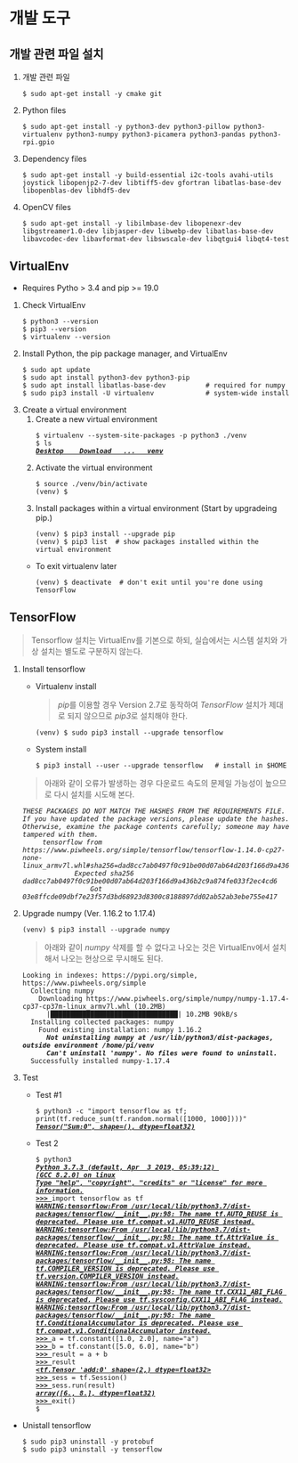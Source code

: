 # 개발 도구
  ## 개발 관련 파일 설치
  1. 개발 관련 파일
     <pre><code>$ sudo apt-get install -y cmake git</code></pre>

  2. Python files
     <pre><code>$ sudo apt-get install -y python3-dev python3-pillow python3-virtualenv python3-numpy python3-picamera python3-pandas python3-rpi.gpio</code></pre>

  3. Dependency files
     <pre><code>$ sudo apt-get install -y build-essential i2c-tools avahi-utils joystick libopenjp2-7-dev libtiff5-dev gfortran libatlas-base-dev libopenblas-dev libhdf5-dev</code></pre>

  4. OpenCV files
     <pre><code>$ sudo apt-get install -y libilmbase-dev libopenexr-dev libgstreamer1.0-dev libjasper-dev libwebp-dev libatlas-base-dev libavcodec-dev libavformat-dev libswscale-dev libqtgui4 libqt4-test</code></pre>

  ## VirtualEnv
  * Requires Pytho &gt; 3.4 and pip &gt;= 19.0
  1. Check VirtualEnv
     <pre><code>$ python3 --version
     $ pip3 --version
     $ virtualenv --version</code></pre>
  2. Install Python, the pip package manager, and VirtualEnv
     <pre><code>$ sudo apt update
     $ sudo apt install python3-dev python3-pip
     $ sudo apt install libatlas-base-dev          # required for numpy
     $ sudo pip3 install -U virtualenv             # system-wide install</code></pre>
  3. Create a virtual environment
     1. Create a new virtual environment
        <pre><code>$ virtualenv --system-site-packages -p python3 ./venv
        $ ls
        <b><i><u>Desktop    Download   ...   venv</u></i></b></code></pre>
     2. Activate the virtual environment
        <pre><code>$ source ./venv/bin/activate
        (venv) $</code></pre>
     3. Install packages within a virtual environment (Start by upgradeing pip.)
        <pre><code>(venv) $ pip3 install --upgrade pip
        (venv) $ pip3 list  # show packages installed within the virtual environment</code></pre>
     * To exit virtualenv later
       <pre><code>(venv) $ deactivate  # don't exit until you're done using TensorFlow</code></pre>

  ## TensorFlow
  > Tensorflow 설치는 VirtualEnv를 기본으로 하되, 실습에서는 시스템 설치와 가상 설치는 별도로 구분하지 않는다.
  1. Install tensorflow
     * Virtualenv install
       > <i>pip</i>를 이용할 경우 Version 2.7로 동작하여 <i>TensorFlow</i> 설치가 제대로 되지 않으므로 <i>pip3</i>로 설치해야 한다.
       <pre><code>(venv) $ sudo pip3 install --upgrade tensorflow</code></pre>
     * System install
       <pre><code>$ pip3 install --user --upgrade tensorflow   # install in $HOME</code></pre>
     > 아래와 같이 오류가 발생하는 경우 다운로드 속도의 문제일 가능성이 높으므로 다시 설치를 시도해 본다.
       <pre><code><i>THESE PACKAGES DO NOT MATCH THE HASHES FROM THE REQUIREMENTS FILE. If you have updated the package versions, please update the hashes. Otherwise, examine the package contents carefully; someone may have tampered with them.
          tensorflow from https://www.piwheels.org/simple/tensorflow/tensorflow-1.14.0-cp27-none-linux_armv7l.whl#sha256=dad8cc7ab0497f0c91be00d07ab64d203f166d9a436b2c9a874fe033f2ec4cd6:
                  Expected sha256 dad8cc7ab0497f0c91be00d07ab64d203f166d9a436b2c9a874fe033f2ec4cd6
                      Got        03e8ffcde09dbf7e23f57d3bd68923d8300c8188897dd02ab52ab3ebe755e417</i></code></pre>
  2. Upgrade numpy (Ver. 1.16.2 to 1.17.4)
     <pre><code>(venv) $ pip3 install --upgrade numpy</code></pre>
     > 아래와 같이 <i>numpy</i> 삭제를 할 수 없다고 나오는 것은 VirtualEnv에서 설치해서 나오는 현상으로 무시해도 된다.
       <pre><code>Looking in indexes: https://pypi.org/simple, https://www.piwheels.org/simple
       Collecting numpy
         Downloading https://www.piwheels.org/simple/numpy/numpy-1.17.4-cp37-cp37m-linux_armv7l.whl (10.2MB)
           |████████████████████████████████| 10.2MB 90kB/s 
       Installing collected packages: numpy
         Found existing installation: numpy 1.16.2
           <b><i>Not uninstalling numpy at /usr/lib/python3/dist-packages, outside environment /home/pi/venv
           Can't uninstall 'numpy'. No files were found to uninstall.</i></b>
       Successfully installed numpy-1.17.4</code></pre>
       
  3. Test
     * Test #1
       <pre><code>$ python3 -c "import tensorflow as tf; print(tf.reduce_sum(tf.random.normal([1000, 1000])))"
       <b><i><u>Tensor("Sum:0", shape=(), dtype=float32)</u></i></b></code></pre>
     * Test 2
       <pre><code>$ python3
       <b><i><u>Python 3.7.3 (default, Apr  3 2019, 05:39:12) 
       [GCC 8.2.0] on linux
       Type "help", "copyright", "credits" or "license" for more information.
       >>> </u></i></b>import tensorflow as tf
       <b><i><u>WARNING:tensorflow:From /usr/local/lib/python3.7/dist-packages/tensorflow/__init__.py:98: The name tf.AUTO_REUSE is deprecated. Please use tf.compat.v1.AUTO_REUSE instead.
       WARNING:tensorflow:From /usr/local/lib/python3.7/dist-packages/tensorflow/__init__.py:98: The name tf.AttrValue is deprecated. Please use tf.compat.v1.AttrValue instead.
       WARNING:tensorflow:From /usr/local/lib/python3.7/dist-packages/tensorflow/__init__.py:98: The name tf.COMPILER_VERSION is deprecated. Please use tf.version.COMPILER_VERSION instead.
       WARNING:tensorflow:From /usr/local/lib/python3.7/dist-packages/tensorflow/__init__.py:98: The name tf.CXX11_ABI_FLAG is deprecated. Please use tf.sysconfig.CXX11_ABI_FLAG instead.
       WARNING:tensorflow:From /usr/local/lib/python3.7/dist-packages/tensorflow/__init__.py:98: The name tf.ConditionalAccumulator is deprecated. Please use tf.compat.v1.ConditionalAccumulator instead.
       >>> </u></i></b>a = tf.constant([1.0, 2.0], name="a")
       <b><i><u>>>> </u></i></b>b = tf.constant([5.0, 6.0], name="b")
       <b><i><u>>>> </u></i></b>result = a + b
       <b><i><u>>>> </u></i></b>result
       <b><i><u>&lt;tf.Tensor 'add:0' shape=(2,) dtype=float32&gt;
       >>> </u></i></b>sess = tf.Session()
       <b><i><u>>>> </u></i></b>sess.run(result)
       <b><i><u>array([6., 8.], dtype=float32)
       >>> </u></i></b>exit()
       $</code></pre>
  * Unistall tensorflow
    <pre><code>$ sudo pip3 uninstall -y protobuf
    $ sudo pip3 uninstall -y tensorflow</code></pre>
